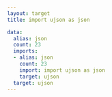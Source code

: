 ```yaml
---
layout: target
title: import ujson as json

data:
  alias: json
  count: 23
  imports:
  - alias: json
    count: 23
    import: import ujson as json
    target: ujson
  target: ujson
---
```

